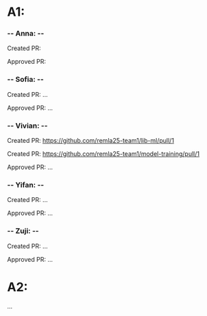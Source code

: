 # A1:

### -- Anna: --
Created PR:

Approved PR: 

### -- Sofia: --
Created PR: ...

Approved PR: ...

### -- Vivian: --
Created PR: https://github.com/remla25-team1/lib-ml/pull/1

Created PR: https://github.com/remla25-team1/model-training/pull/1

Approved PR: ...

### -- Yifan: --
Created PR: ...

Approved PR: ...

### -- Zuji: --
Created PR: ...

Approved PR: ...

# A2:
...

